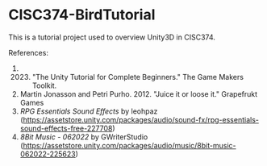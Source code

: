 # CISC374-BirdTutorial
This is a tutorial project used to overview Unity3D in CISC374.

References:
1. 2023. "The Unity Tutorial for Complete Beginners." The Game Makers Toolkit.
2. Martin Jonasson and Petri Purho. 2012. "Juice it or loose it." Grapefrukt Games
3. _RPG Essentials Sound Effects_ by leohpaz (https://assetstore.unity.com/packages/audio/sound-fx/rpg-essentials-sound-effects-free-227708)
4. _8Bit Music - 062022_ by GWriterStudio (https://assetstore.unity.com/packages/audio/music/8bit-music-062022-225623)
